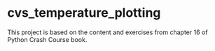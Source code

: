 # cvs_temperature_plotting
This project is based on the content and exercises from chapter 16 of Python Crash Course book.
